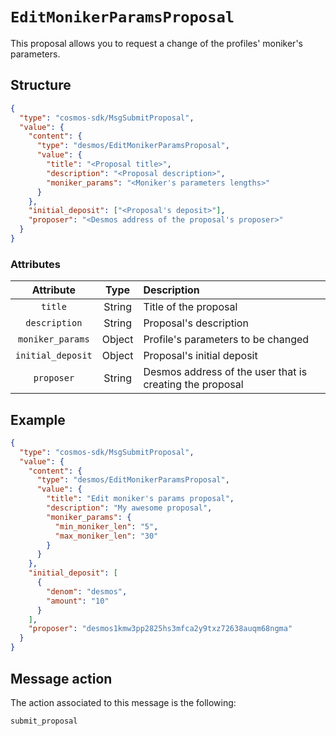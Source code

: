 # `EditMonikerParamsProposal`
This proposal allows you to request a change of the profiles' moniker's parameters.

## Structure
````json
{
  "type": "cosmos-sdk/MsgSubmitProposal",
  "value": {
    "content": {
      "type": "desmos/EditMonikerParamsProposal",
      "value": {
        "title": "<Proposal title>",
        "description": "<Proposal description>",
        "moniker_params": "<Moniker's parameters lengths>"
      }
    },
    "initial_deposit": ["<Proposal's deposit>"],
    "proposer": "<Desmos address of the proposal's proposer>"
  }
}
````

### Attributes
| Attribute | Type | Description |
| :-------: | :----: | :-------- |
| `title` | String | Title of the proposal |
| `description` | String | Proposal's description |
| `moniker_params` | Object | Profile's parameters to be changed |
| `initial_deposit` | Object | Proposal's initial deposit |
| `proposer` | String | Desmos address of the user that is creating the proposal |

## Example
````json
{
  "type": "cosmos-sdk/MsgSubmitProposal",
  "value": {
    "content": {
      "type": "desmos/EditMonikerParamsProposal",
      "value": {
        "title": "Edit moniker's params proposal",
        "description": "My awesome proposal",
        "moniker_params": {
          "min_moniker_len": "5",
          "max_moniker_len": "30"
        }
      }
    },
    "initial_deposit": [
      {
        "denom": "desmos",
        "amount": "10"
      }
    ],
    "proposer": "desmos1kmw3pp2825hs3mfca2y9txz72638auqm68ngma"
  }
}
````

## Message action
The action associated to this message is the following:

```
submit_proposal
```